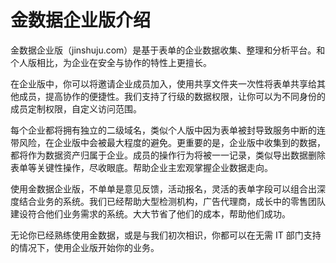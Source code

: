 # 金数据企业版介绍

金数据企业版（jinshuju.com）是基于表单的企业数据收集、整理和分析平台。和个人版相比，为企业在安全与协作的特性上更擅长。

在企业版中，你可以将邀请企业成员加入，使用共享文件夹一次性将表单共享给其他成员，提高协作的便捷性。我们支持了行级的数据权限，让你可以为不同身份的成员定制权限，自定义访问范围。

每个企业都将拥有独立的二级域名，类似个人版中因为表单被封导致服务中断的连带风险，在企业版中会被最大程度的避免。更重要的是，企业版中收集到的数据，都将作为数据资产归属于企业。成员的操作行为将被一一记录，类似导出数据删除表单等关键性操作，尽收眼底。帮助企业主宏观掌握企业数据走向。

使用金数据企业版，不单单是意见反馈，活动报名，灵活的表单字段可以组合出深度结合业务的系统。我们已经帮助大型检测机构，广告代理商，成长中的零售团队建设符合他们业务需求的系统。大大节省了他们的成本，帮助他们成功。

无论你已经熟练使用金数据，或是与我们初次相识，你都可以在无需 IT 部门支持的情况下，使用企业版开始你的业务。

